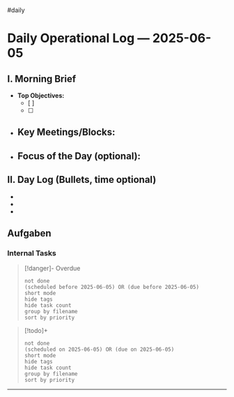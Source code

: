 #daily
# Daily Operational Log — 2025-06-05

## I. Morning Brief

- **Top Objectives:**
  - [ ]
  - [ ]
- **Key Meetings/Blocks:**
  -
- **Focus of the Day (optional):**
  -

## II. Day Log (Bullets, time optional)

-
-
-

## Aufgaben

### Internal Tasks

> [!danger]- Overdue
>```tasks
>not done
>(scheduled before 2025-06-05) OR (due before 2025-06-05)
>short mode
>hide tags
>hide task count
>group by filename
>sort by priority
>```

> [!todo]+
>```tasks
>not done
>(scheduled on 2025-06-05) OR (due on 2025-06-05)
>short mode
>hide tags
>hide task count
>group by filename
>sort by priority
>```

---
